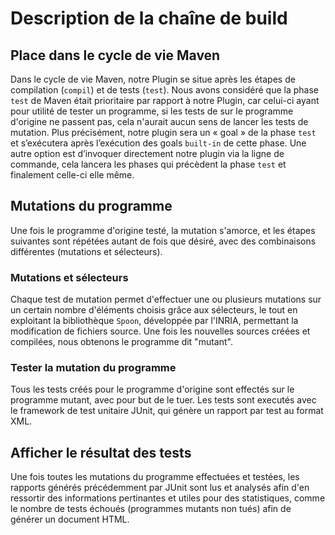 # Description de la chaîne de build

## Place dans le cycle de vie Maven
Dans le cycle de vie Maven, notre Plugin se situe après les étapes de compilation (`compil`) et de tests (`test`). Nous avons considéré que la phase `test` de Maven était prioritaire par rapport à notre Plugin, car celui-ci ayant pour utilité de tester un programme, si les tests de sur le programme d'origine ne passent pas, cela n'aurait aucun sens de lancer les tests de mutation. 
Plus précisément, notre plugin sera un « goal » de la phase `test `et s’exécutera après l’exécution des goals `built-in`  de cette phase. 
Une autre option est d’invoquer directement notre plugin via la ligne de commande, cela lancera les phases qui précèdent la phase `test` et finalement celle-ci elle même.


## Mutations du programme
Une fois le programme d'origine testé, la mutation s'amorce, et les étapes suivantes sont répétées autant de fois que désiré, avec des combinaisons différentes (mutations et sélecteurs).

### Mutations et sélecteurs
Chaque test de mutation permet d'effectuer une ou plusieurs mutations sur un certain nombre d'éléments choisis grâce aux sélecteurs, le tout en exploitant la bibliothèque `Spoon`, développée par l'INRIA, permettant la modification de fichiers source. Une fois les nouvelles sources créées et compilées, nous obtenons le programme dit "mutant".

### Tester la mutation du programme
Tous les tests créés pour le programme d'origine sont effectés sur le programme mutant, avec pour but de le tuer. Les tests sont executés avec le framework de test unitaire JUnit, qui génère un rapport par test au format XML.

## Afficher le résultat des tests
Une fois toutes les mutations du programme effectuées et testées, les rapports générés précédemment par JUnit sont lus et analysés afin d'en ressortir des informations pertinantes et utiles pour des statistiques, comme le nombre de tests échoués (programmes mutants non tués) afin de générer un document HTML.
